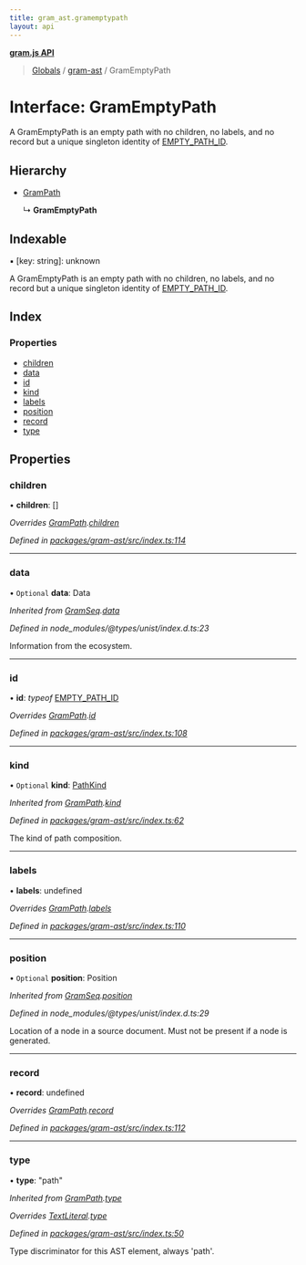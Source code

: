 ```yaml
---
title: gram_ast.gramemptypath
layout: api
---
```


**[gram.js API](../README.md)**

> [Globals](../globals.md) / [gram-ast](../modules/gram_ast.md) / GramEmptyPath

# Interface: GramEmptyPath

A GramEmptyPath is an empty path with no children,
no labels, and no record
but a unique singleton identity of [EMPTY_PATH_ID](../modules/gram_ast.md#empty_path_id).

## Hierarchy

* [GramPath](gram_ast.grampath.md)

  ↳ **GramEmptyPath**

## Indexable

▪ [key: string]: unknown

A GramEmptyPath is an empty path with no children,
no labels, and no record
but a unique singleton identity of [EMPTY_PATH_ID](../modules/gram_ast.md#empty_path_id).

## Index

### Properties

* [children](gram_ast.gramemptypath.md#children)
* [data](gram_ast.gramemptypath.md#data)
* [id](gram_ast.gramemptypath.md#id)
* [kind](gram_ast.gramemptypath.md#kind)
* [labels](gram_ast.gramemptypath.md#labels)
* [position](gram_ast.gramemptypath.md#position)
* [record](gram_ast.gramemptypath.md#record)
* [type](gram_ast.gramemptypath.md#type)

## Properties

### children

•  **children**: []

*Overrides [GramPath](gram_ast.grampath.md).[children](gram_ast.grampath.md#children)*

*Defined in [packages/gram-ast/src/index.ts:114](https://github.com/gram-data/gram-js/blob/6df7c85/packages/gram-ast/src/index.ts#L114)*

___

### data

• `Optional` **data**: Data

*Inherited from [GramSeq](gram_ast.gramseq.md).[data](gram_ast.gramseq.md#data)*

*Defined in node_modules/@types/unist/index.d.ts:23*

Information from the ecosystem.

___

### id

•  **id**: *typeof* [EMPTY\_PATH\_ID](../modules/gram_ast.md#empty_path_id)

*Overrides [GramPath](gram_ast.grampath.md).[id](gram_ast.grampath.md#id)*

*Defined in [packages/gram-ast/src/index.ts:108](https://github.com/gram-data/gram-js/blob/6df7c85/packages/gram-ast/src/index.ts#L108)*

___

### kind

• `Optional` **kind**: [PathKind](../modules/gram_ast.md#pathkind)

*Inherited from [GramPath](gram_ast.grampath.md).[kind](gram_ast.grampath.md#kind)*

*Defined in [packages/gram-ast/src/index.ts:62](https://github.com/gram-data/gram-js/blob/6df7c85/packages/gram-ast/src/index.ts#L62)*

The kind of path composition.

___

### labels

•  **labels**: undefined

*Overrides [GramPath](gram_ast.grampath.md).[labels](gram_ast.grampath.md#labels)*

*Defined in [packages/gram-ast/src/index.ts:110](https://github.com/gram-data/gram-js/blob/6df7c85/packages/gram-ast/src/index.ts#L110)*

___

### position

• `Optional` **position**: Position

*Inherited from [GramSeq](gram_ast.gramseq.md).[position](gram_ast.gramseq.md#position)*

*Defined in node_modules/@types/unist/index.d.ts:29*

Location of a node in a source document.
Must not be present if a node is generated.

___

### record

•  **record**: undefined

*Overrides [GramPath](gram_ast.grampath.md).[record](gram_ast.grampath.md#record)*

*Defined in [packages/gram-ast/src/index.ts:112](https://github.com/gram-data/gram-js/blob/6df7c85/packages/gram-ast/src/index.ts#L112)*

___

### type

•  **type**: \"path\"

*Inherited from [GramPath](gram_ast.grampath.md).[type](gram_ast.grampath.md#type)*

*Overrides [TextLiteral](gram_ast.textliteral.md).[type](gram_ast.textliteral.md#type)*

*Defined in [packages/gram-ast/src/index.ts:50](https://github.com/gram-data/gram-js/blob/6df7c85/packages/gram-ast/src/index.ts#L50)*

Type discriminator for this AST element, always 'path'.
